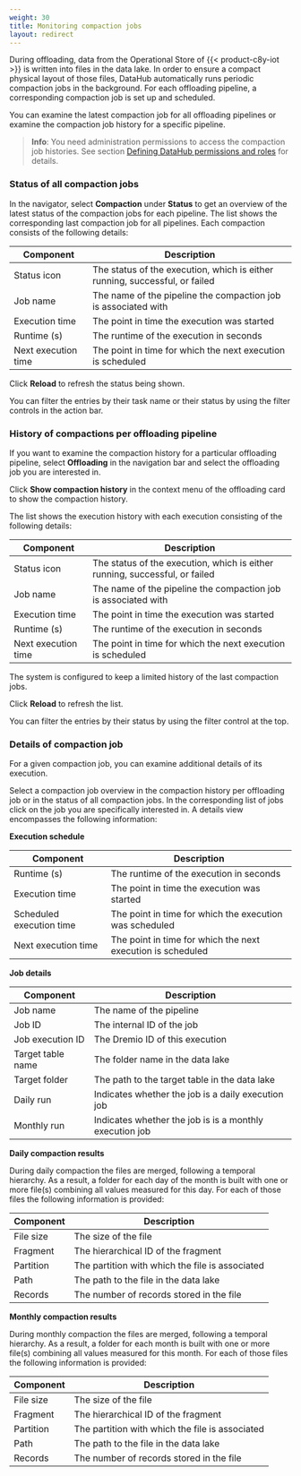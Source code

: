 ```yaml
---
weight: 30
title: Monitoring compaction jobs
layout: redirect
---
```


During offloading, data from the Operational Store of {{< product-c8y-iot >}} is written into files in the data lake. In order to ensure a compact physical layout of those files, DataHub automatically runs periodic compaction jobs in the background. For each offloading pipeline, a corresponding compaction job is set up and scheduled.

You can examine the latest compaction job for all offloading pipelines or examine the compaction job history for a specific pipeline.

>**Info**: You need administration permissions to access the compaction job histories. See section [Defining DataHub permissions and roles](/datahub/setting-up-datahub#defining-permissions) for details.

### Status of all compaction jobs

<a id="status-of-all-compaction-jobs"></a>

In the navigator, select **Compaction** under **Status** to get an overview of the latest status of the compaction jobs for each pipeline. The list shows the corresponding last compaction job for all pipelines. Each compaction consists of the following details:

| Component | Description |
| ---         | --- |
| Status icon | The status of the execution, which is either running, successful, or failed
| Job name | The name of the pipeline the compaction job is associated with
| Execution time | The point in time the execution was started
| Runtime (s) | The runtime of the execution in seconds
| Next execution time | The point in time for which the next execution is scheduled

Click **Reload** to refresh the status being shown.

You can filter the entries by their task name or their status by using the filter controls in the action bar.

### History of compactions per offloading pipeline

<a id="history-compaction-per-offloading-job"></a>

If you want to examine the compaction history for a particular offloading pipeline, select **Offloading** in the navigation bar and select the offloading job you are interested in.

Click **Show compaction history** in the context menu of the offloading card to show the compaction history.

The list shows the execution history with each execution consisting of the following details:

| Component | Description |
| ---         | --- |
| Status icon | The status of the execution, which is either running, successful, or failed
| Job name | The name of the pipeline the compaction job is associated with
| Execution time | The point in time the execution was started
| Runtime (s) | The runtime of the execution in seconds
| Next execution time | The point in time for which the next execution is scheduled

The system is configured to keep a limited history of the last compaction jobs.

Click **Reload** to refresh the list.

You can filter the entries by their status by using the filter control at the top.

### Details of compaction job

<a id="details-compaction-job"></a>

For a given compaction job, you can examine additional details of its execution.

Select a compaction job overview in the compaction history per offloading job or in the status of all compaction jobs. In the corresponding list of jobs click on the job you are specifically interested in. A details view encompasses the following information:

**Execution schedule**

| Component | Description |
| ---         | --- |
| Runtime (s) | The runtime of the execution in seconds
| Execution time | The point in time the execution was started
| Scheduled execution time | The point in time for which the execution was scheduled
| Next execution time | The point in time for which the next execution is scheduled

**Job details**

| Component | Description |
| ---         | --- |
| Job name | The name of the pipeline
| Job ID | The internal ID of the job
| Job execution ID | The Dremio ID of this execution
| Target table name | The folder name in the data lake
| Target folder | The path to the target table in the data lake
| Daily run | Indicates whether the job is a daily execution job
| Monthly run | Indicates whether the job is is a monthly execution job

**Daily compaction results**

During daily compaction the files are merged, following a temporal hierarchy. As a result, a folder for each day of the month is built with one or more file(s) combining all values measured for this day. For each of those files the following information is provided:

| Component | Description |
| ---         | --- |
| File size | The size of the file
| Fragment | The hierarchical ID of the fragment
| Partition | The partition with which the file is associated
| Path | The path to the file in the data lake
| Records | The number of records stored in the file

**Monthly compaction results**

During monthly compaction the files are merged, following a temporal hierarchy. As a result, a folder for each month is built with one or more file(s) combining all values measured for this month. For each of those files the following information is provided:

| Component | Description |
| ---         | --- |
| File size | The size of the file
| Fragment | The hierarchical ID of the fragment
| Partition | The partition with which the file is associated
| Path | The path to the file in the data lake
| Records | The number of records stored in the file
